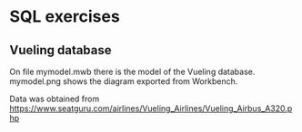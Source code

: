# SQL exercises

## Vueling database
On file mymodel.mwb there is the model of the Vueling database.
mymodel.png shows the diagram exported from Workbench.

Data was obtained from https://www.seatguru.com/airlines/Vueling_Airlines/Vueling_Airbus_A320.php